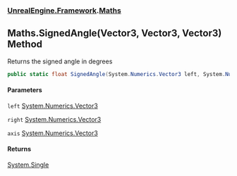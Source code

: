 ### [UnrealEngine.Framework](UnrealEngine_Framework.md 'UnrealEngine.Framework').[Maths](Maths.md 'UnrealEngine.Framework.Maths')
## Maths.SignedAngle(Vector3, Vector3, Vector3) Method
Returns the signed angle in degrees  
```csharp
public static float SignedAngle(System.Numerics.Vector3 left, System.Numerics.Vector3 right, System.Numerics.Vector3 axis);
```
#### Parameters
<a name='UnrealEngine_Framework_Maths_SignedAngle(System_Numerics_Vector3_System_Numerics_Vector3_System_Numerics_Vector3)_left'></a>
`left` [System.Numerics.Vector3](https://docs.microsoft.com/en-us/dotnet/api/System.Numerics.Vector3 'System.Numerics.Vector3')  
  
<a name='UnrealEngine_Framework_Maths_SignedAngle(System_Numerics_Vector3_System_Numerics_Vector3_System_Numerics_Vector3)_right'></a>
`right` [System.Numerics.Vector3](https://docs.microsoft.com/en-us/dotnet/api/System.Numerics.Vector3 'System.Numerics.Vector3')  
  
<a name='UnrealEngine_Framework_Maths_SignedAngle(System_Numerics_Vector3_System_Numerics_Vector3_System_Numerics_Vector3)_axis'></a>
`axis` [System.Numerics.Vector3](https://docs.microsoft.com/en-us/dotnet/api/System.Numerics.Vector3 'System.Numerics.Vector3')  
  
#### Returns
[System.Single](https://docs.microsoft.com/en-us/dotnet/api/System.Single 'System.Single')  
